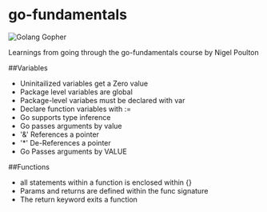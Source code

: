 # go-fundamentals  
![Golang Gopher](https://golang.org/doc/gopher/bumper640x360.png)  

Learnings from going through the go-fundamentals course by Nigel Poulton

##Variables  
-  Uninitailized variables get a Zero value
-  Package level variables are global
-  Package-level variabes must be declared with var
-  Declare function variables with :=
-  Go supports type inference
-  Go passes arguments by value
- '&' References a pointer
- '*' De-References a pointer
- Go Passes arguments by VALUE 


##Functions  
- all statements within a function is enclosed within {}
-  Params and returns are defined within the func signature
-  The return keyword exits a function 
